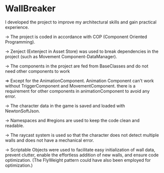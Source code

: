 # WallBreaker
I developed the project to improve my architectural skills and gain practical experience.

-> The project is coded in accordance with COP (Component Oriented Programming).

-> Zenject (Extenject in Asset Store) was used to break dependencies in the project (such as Movement Component-DataManager).

-> The components in the project are fed from BaseClasses and do not need other components to work

=> Except for the AnimationComponent. Animation Component can't work without TriggerComponent and MovementComponent. there is a requirement for other components in animationComponent to avoid any error.

-> The character data in the game is saved and loaded with NewtonSoftJson.

-> Namespaces and #regions are used to keep the code clean and readable.

-> The raycast system is used so that the character does not detect multiple walls and does not have a mechanical error.

-> Scriptable Objects were used to facilitate easy initialization of wall data, prevent clutter, enable the effortless addition of new walls, and ensure code optimization. (The FlyWeight pattern could have also been employed for optimization.)

